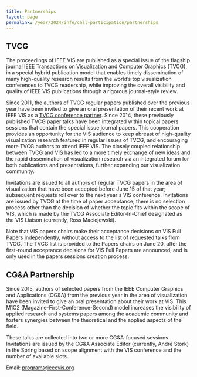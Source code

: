 ```yaml
---
title: Partnerships
layout: page
permalink: /year/2024/info/call-participation/partnerships
---
```


## TVCG

The proceedings of IEEE VIS are published as a special issue of the flagship journal IEEE Transactions on Visualization and Computer Graphics (TVCG), in a special hybrid publication model that enables timely dissemination of many high-quality research results from the world’s top visualization conferences to TVCG readership, while improving the overall visibility and quality of IEEE VIS publications through a rigorous journal-style review.   

Since 2011, the authors of TVCG regular papers published over the previous year have been invited to give an oral presentation of their recent work at IEEE VIS as a [TVCG conference partner](https://www.computer.org/digital-library/journals/tvcg/tvcg-partners-with-conferences). Since 2014, these previously published TVCG paper talks have been integrated within topical papers sessions that contain the special issue journal papers. This cooperation provides an opportunity for the VIS audience to keep abreast of high-quality visualization research featured in regular issues of TVCG, and encouraging more TVCG authors to attend IEEE VIS. The closely coupled relationship between TVCG and VIS has led to a more timely exchange of new ideas and the rapid dissemination of visualization research via an integrated forum for both publications and presentations, further expanding our visualization community.

Invitations are issued to all authors of regular TVCG papers in the area of visualization that have been accepted before June 15 of that year; subsequent requests roll over to the next year's VIS conference. Invitations are issued by TVCG at the time of paper acceptance; there is no selection process other than the decision of whether the topic fits within the scope of VIS, which is made by the TVCG Associate Editor-In-Chief designated as the VIS Liaison (currently, Ross Maciejewski). 

Note that VIS papers chairs make their acceptance decisions on VIS Full Papers independently, without access to the list of requested talks from TVCG. The TVCG list is provided to the Papers chairs on June 20, after the first-round acceptance decisions for VIS Full Papers are announced, and is only used in the papers sessions creation process.

## CG&A Partnership
Since 2015, authors of selected papers from the IEEE Computer Graphics and Applications (CG&A) from the previous year in the area of visualization have been invited to give an oral presentation about their work at VIS. This M1C2 (Magazine-First-Conference-Second) model increases the visibility of applied research and systems papers among the academic community and fosters synergies between the theoretical and the applied aspects of the field.

These talks are collected into two or more CG&A-focused sessions. Invitations are issued by the CG&A Associate Editor (currently, André Stork) in the Spring based on scope alignment with the VIS conference and the number of available slots.

<!-- ## SIGGRAPH Partnership
Since 2019, authors of selected papers from the ACM SIGGRAPH Transactions on Graphics (TOG) from the current year, in the area of visualization, have been invited to give an oral presentation about their work at VIS. Similarly, authors of selected papers from the IEEE TVCG from the current year are invited to give an oral presentation about their work at SIGGRAPH.  Invitations are coordinated with the ACM TOG Editor-in-Chief, the IEEE TVCG Editor-in-Chief (currently, Han-Wei Shen), and IEEE VGTC’s Vice Chair for Conferences (currently, Jian Chen).

These talks are collected in one SIGGRAPH-focused session.

## IEEE VR Partnership
Starting in 2022, authors of selected papers from IEEE VR, the IEEE Conference on Virtual Reality + 3D User Interfaces, will be invited to give an oral presentation about their work at VIS.  The goal of this partnership is to further cross-pollinate the VIS and VR communities, by inviting VR papers that have a visualization focus to present.  This year we plan to also incorporate papers presented at ISMAR and SIGGRAPH.  Invitations are issued through IEEE VGTC's vice chair for conferences (currently, Jian Chen).

Like with SIGGRAPH, these talks are collected in one VR-focused session. -->

Email: [program@ieeevis.org](mailto:program@ieeevis.org)

